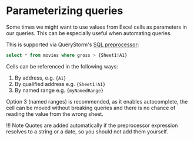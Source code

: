 # Parameterizing queries 
Some times we might want to use values from Excel cells as parameters in our queries. This can be especially useful when automating queries. 

This is supported via QueryStorm's [SQL preprocessor](https://www.querystorm.com/docs/Preprocessor "Preprocessor"):

``` SQL
select * from movies where gross > {Sheet1!A1}
```

Cells can be referenced in the following ways:

1. By address, e.g. `{A1}`
2. By qualified address e.g. `{Sheet1!A1}`
3. By named range e.g. `{myNamedRange}`

Option 3 (named ranges) is recommended, as it enables autocomplete, the cell can be moved without breaking queries and there is no chance of reading the value from the wrong sheet.

!!! Note 
	Quotes are added automatically if the preprocessor expression resolves to a string or a date, so you should not add them yourself. 